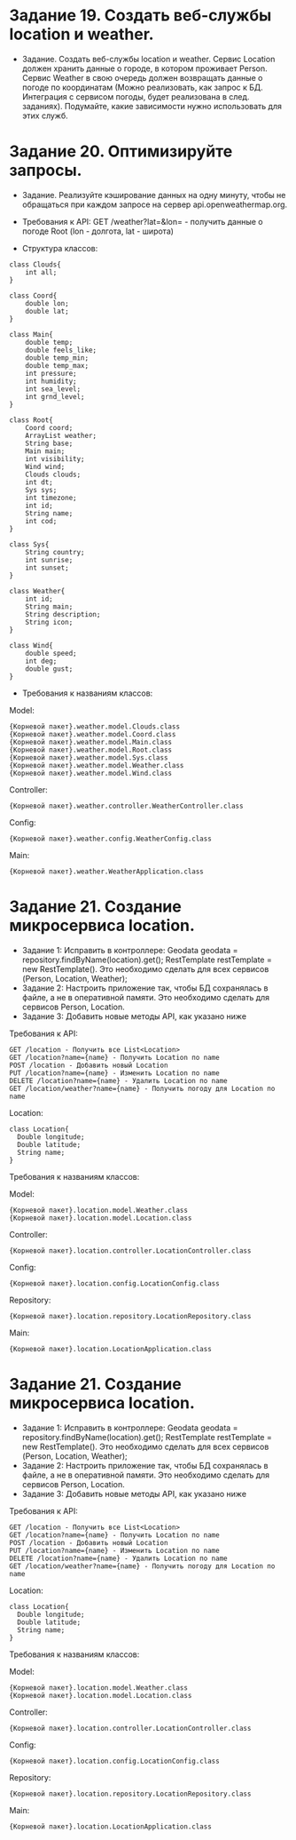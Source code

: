 # Задание 19. Создать веб-службы location и weather.
* Задание. Создать веб-службы location и weather.
Сервис Location должен хранить данные о городе, в котором проживает Person. Сервис Weather в свою очередь должен возвращать данные о погоде по координатам (Можно реализовать, как запрос к БД. Интеграция с сервисом погоды, будет реализована в след. заданиях).
Подумайте, какие зависимости нужно использовать для этих служб.

# Задание 20. Оптимизируйте запросы.
* Задание. Реализуйте кэширование данных на одну минуту, чтобы не обращаться при каждом запросе на сервер api.openweathermap.org.

* Требования к API:
GET /weather?lat=&lon= - получить данные о погоде Root (lon - долгота, lat - широта)
* Структура классов:

```
class Clouds{
    int all;
}

class Coord{
    double lon;
    double lat;
}

class Main{
    double temp;
    double feels_like;
    double temp_min;
    double temp_max;
    int pressure;
    int humidity;
    int sea_level;
    int grnd_level;
}

class Root{
    Coord coord;
    ArrayList weather;
    String base;
    Main main;
    int visibility;
    Wind wind;
    Clouds clouds;
    int dt;
    Sys sys;
    int timezone;
    int id;
    String name;
    int cod;
}

class Sys{
    String country;
    int sunrise;
    int sunset;
}

class Weather{
    int id;
    String main;
    String description;
    String icon;
}

class Wind{
    double speed;
    int deg;
    double gust;
}

```

* Требования к названиям классов:


Model:
```
{Корневой пакет}.weather.model.Clouds.class
{Корневой пакет}.weather.model.Coord.class
{Корневой пакет}.weather.model.Main.class
{Корневой пакет}.weather.model.Root.class
{Корневой пакет}.weather.model.Sys.class
{Корневой пакет}.weather.model.Weather.class
{Корневой пакет}.weather.model.Wind.class
```
Controller:
```
{Корневой пакет}.weather.controller.WeatherController.class
```
Config:
```
{Корневой пакет}.weather.config.WeatherConfig.class
```
Main:
```
{Корневой пакет}.weather.WeatherApplication.class
```

# Задание 21. Создание микросервиса location.
* Задание 1: Исправить в контроллере: Geodata geodata = repository.findByName(location).get(); RestTemplate restTemplate = new RestTemplate(). Это необходимо сделать для всех сервисов (Person, Location, Weather);
* Задание 2: Настроить приложение так, чтобы БД сохранялась в файле, а не в оперативной памяти. Это необходимо сделать для сервисов Person, Location.
* Задание 3: Добавить новые методы API, как указано ниже

Требования к API:
```
GET /location - Получить все List<Location>
GET /location?name={name} - Получить Location по name
POST /location - Добавить новый Location
PUT /location?name={name} - Изменить Location по name
DELETE /location?name={name} - Удалить Location по name
GET /location/weather?name={name} - Получить погоду для Location по name
```
Location:
```
class Location{
  Double longitude;
  Double latitude;
  String name;
}
```
Требования к названиям классов:


Model:
```
{Корневой пакет}.location.model.Weather.class
{Корневой пакет}.location.model.Location.class
```
Controller:
```
{Корневой пакет}.location.controller.LocationController.class
```
Config:
```
{Корневой пакет}.location.config.LocationConfig.class
```
Repository:
```
{Корневой пакет}.location.repository.LocationRepository.class
```
Main:
```
{Корневой пакет}.location.LocationApplication.class
```

# Задание 21. Создание микросервиса location.
* Задание 1: Исправить в контроллере: Geodata geodata = repository.findByName(location).get(); RestTemplate restTemplate = new RestTemplate(). Это необходимо сделать для всех сервисов (Person, Location, Weather);
* Задание 2: Настроить приложение так, чтобы БД сохранялась в файле, а не в оперативной памяти. Это необходимо сделать для сервисов Person, Location.
* Задание 3: Добавить новые методы API, как указано ниже

Требования к API:
```
GET /location - Получить все List<Location>
GET /location?name={name} - Получить Location по name
POST /location - Добавить новый Location
PUT /location?name={name} - Изменить Location по name
DELETE /location?name={name} - Удалить Location по name
GET /location/weather?name={name} - Получить погоду для Location по name
```
Location:
```
class Location{
  Double longitude;
  Double latitude;
  String name;
}
```
Требования к названиям классов:

Model:
```
{Корневой пакет}.location.model.Weather.class
{Корневой пакет}.location.model.Location.class
```
Controller:
```
{Корневой пакет}.location.controller.LocationController.class
```
Config:
```
{Корневой пакет}.location.config.LocationConfig.class
```
Repository:
```
{Корневой пакет}.location.repository.LocationRepository.class
```
Main:
```
{Корневой пакет}.location.LocationApplication.class
```
